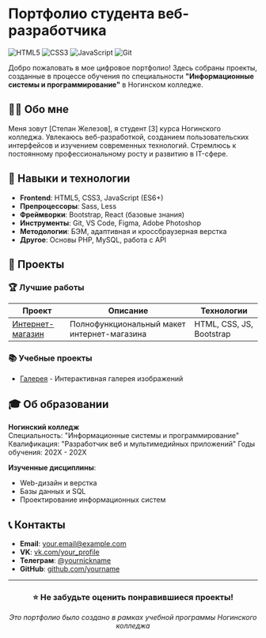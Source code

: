 # Портфолио студента веб-разработчика

![HTML5](https://img.shields.io/badge/HTML5-E34F26?style=for-the-badge&logo=html5&logoColor=white)
![CSS3](https://img.shields.io/badge/CSS3-1572B6?style=for-the-badge&logo=css3&logoColor=white)
![JavaScript](https://img.shields.io/badge/JavaScript-F7DF1E?style=for-the-badge&logo=javascript&logoColor=black)
![Git](https://img.shields.io/badge/Git-F05032?style=for-the-badge&logo=git&logoColor=white)

Добро пожаловать в мое цифровое портфолио! Здесь собраны проекты, созданные в процессе обучения по специальности **"Информационные системы и программирование"** в Ногинском колледже.

## 👨‍🎓 Обо мне

Меня зовут [Степан Железов], я студент [3] курса Ногинского колледжа. Увлекаюсь веб-разработкой, созданием пользовательских интерфейсов и изучением современных технологий. Стремлюсь к постоянному профессиональному росту и развитию в IT-сфере.

## 🚀 Навыки и технологии

- **Frontend**: HTML5, CSS3, JavaScript (ES6+)
- **Препроцессоры**: Sass, Less
- **Фреймворки**: Bootstrap, React (базовые знания)
- **Инструменты**: Git, VS Code, Figma, Adobe Photoshop
- **Методологии**: БЭМ, адаптивная и кроссбраузерная верстка
- **Другое**: Основы PHP, MySQL, работа с API

## 📂 Проекты

### 🏆 Лучшие работы

| Проект | Описание | Технологии |
|--------|----------|------------|
| [Интернет-магазин](project1/) | Полнофункциональный макет интернет-магазина | HTML, CSS, JS, Bootstrap |

### 📚 Учебные проекты

- [Галерея](projects/gallery/) - Интерактивная галерея изображений


## 🎓 Об образовании

**Ногинский колледж**  
Специальность: "Информационные системы и программирование"  
Квалификация: "Разработчик веб и мультимедийных приложений"
Годы обучения: 202X - 202X

**Изученные дисциплины**:
- Web-дизайн и верстка
- Базы данных и SQL
- Проектирование информационных систем

## 📞 Контакты

- **Email**: [your.email@example.com](mailto:your.email@example.com)
- **VK**: [vk.com/your_profile](https://vk.com/your_profile)
- **Телеграм**: [@yournickname](https://t.me/yournickname)
- **GitHub**: [github.com/yourname](https://github.com/yourname)

---

<div align="center">

### ⭐ Не забудьте оценить понравившиеся проекты!

*Это портфолио было создано в рамках учебной программы Ногинского колледжа*

</div>
